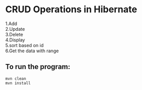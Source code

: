 # CRUD Operations in Hibernate 


1.Add<br>
2.Update<br>
3.Delete<br>
4.Display<br>
5.sort based on id<br>
6.Get the data with range<br>

## To run the program:
`mvn clean`<br>
`mvn install`<br>

